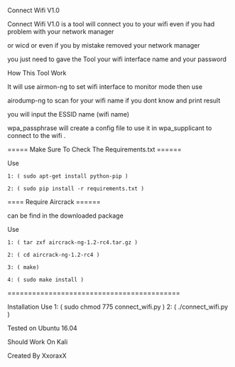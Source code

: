 Connect Wifi V1.0

Connect Wifi V1.0 is a tool will connect you to your wifi even if you had problem with your network manager 

or wicd or even if you by mistake removed your network manager

you just need to gave the Tool your wifi interface name and your password 

How This Tool Work

It will use airmon-ng to set wifi interface to monitor mode then use 

airodump-ng to scan for your wifi name if you dont know and print result

you will input the ESSID name (wifi name) 

wpa_passphrase will create a config file to use it in wpa_supplicant to connect to the wifi .

===== Make Sure To Check The Requirements.txt ======

Use 
    
    1: ( sudo apt-get install python-pip )

    2: ( sudo pip install -r requirements.txt )

==== Require Aircrack ======

can be find in the downloaded package 

Use 
    
    1: ( tar zxf aircrack-ng-1.2-rc4.tar.gz ) 

    2: ( cd aircrack-ng-1.2-rc4 )

    3: ( make)

    4: ( sudo make install )

==========================================

Installation
Use 
      1: ( sudo chmod 775 connect_wifi.py )
      2: ( ./connect_wifi.py ) 


Tested on Ubuntu 16.04

Should Work On Kali 

Created By XxoraxX 
